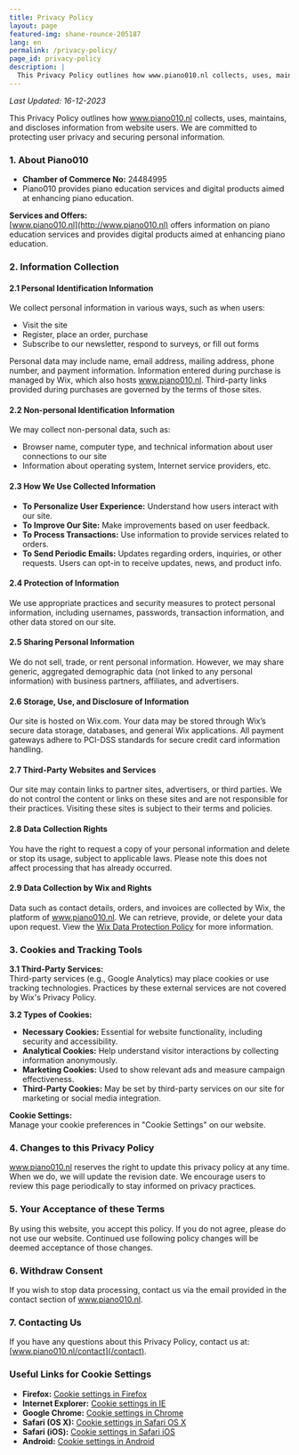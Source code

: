 ```yaml
---
title: Privacy Policy
layout: page
featured-img: shane-rounce-205187
lang: en
permalink: /privacy-policy/
page_id: privacy-policy
description: |
  This Privacy Policy outlines how www.piano010.nl collects, uses, maintains, and discloses information collected from users of the website. We are committed to protecting the privacy of our users and ensuring the security of their personal information.
---
```


_Last Updated: 16-12-2023_

This Privacy Policy outlines how www.piano010.nl collects, uses, maintains, and discloses information from website users. We are committed to protecting user privacy and securing personal information.

### 1. About Piano010

- **Chamber of Commerce No:** 24484995
- Piano010 provides piano education services and digital products aimed at enhancing piano education.

**Services and Offers:**  
[www.piano010.nl](http://www.piano010.nl) offers information on piano education services and provides digital products aimed at enhancing piano education.

### 2. Information Collection

#### 2.1 Personal Identification Information
We collect personal information in various ways, such as when users:
- Visit the site
- Register, place an order, purchase
- Subscribe to our newsletter, respond to surveys, or fill out forms  

Personal data may include name, email address, mailing address, phone number, and payment information. Information entered during purchase is managed by Wix, which also hosts www.piano010.nl. Third-party links provided during purchases are governed by the terms of those sites.

#### 2.2 Non-personal Identification Information
We may collect non-personal data, such as:
- Browser name, computer type, and technical information about user connections to our site
- Information about operating system, Internet service providers, etc.

#### 2.3 How We Use Collected Information
- **To Personalize User Experience:** Understand how users interact with our site.
- **To Improve Our Site:** Make improvements based on user feedback.
- **To Process Transactions:** Use information to provide services related to orders.
- **To Send Periodic Emails:** Updates regarding orders, inquiries, or other requests. Users can opt-in to receive updates, news, and product info.

#### 2.4 Protection of Information
We use appropriate practices and security measures to protect personal information, including usernames, passwords, transaction information, and other data stored on our site.

#### 2.5 Sharing Personal Information
We do not sell, trade, or rent personal information. However, we may share generic, aggregated demographic data (not linked to any personal information) with business partners, affiliates, and advertisers.

#### 2.6 Storage, Use, and Disclosure of Information
Our site is hosted on Wix.com. Your data may be stored through Wix’s secure data storage, databases, and general Wix applications. All payment gateways adhere to PCI-DSS standards for secure credit card information handling.

#### 2.7 Third-Party Websites and Services
Our site may contain links to partner sites, advertisers, or third parties. We do not control the content or links on these sites and are not responsible for their practices. Visiting these sites is subject to their terms and policies.

#### 2.8 Data Collection Rights
You have the right to request a copy of your personal information and delete or stop its usage, subject to applicable laws. Please note this does not affect processing that has already occurred.

#### 2.9 Data Collection by Wix and Rights
Data such as contact details, orders, and invoices are collected by Wix, the platform of www.piano010.nl. We can retrieve, provide, or delete your data upon request. View the [Wix Data Protection Policy](https://www.wix.com/about/privacy-dpa-users) for more information.

### 3. Cookies and Tracking Tools

**3.1 Third-Party Services:**  
Third-party services (e.g., Google Analytics) may place cookies or use tracking technologies. Practices by these external services are not covered by Wix's Privacy Policy.

**3.2 Types of Cookies:**

- **Necessary Cookies:** Essential for website functionality, including security and accessibility.
- **Analytical Cookies:** Help understand visitor interactions by collecting information anonymously.
- **Marketing Cookies:** Used to show relevant ads and measure campaign effectiveness.
- **Third-Party Cookies:** May be set by third-party services on our site for marketing or social media integration.

**Cookie Settings:**  
Manage your cookie preferences in "Cookie Settings" on our website.

### 4. Changes to this Privacy Policy

www.piano010.nl reserves the right to update this privacy policy at any time. When we do, we will update the revision date. We encourage users to review this page periodically to stay informed on privacy practices.

### 5. Your Acceptance of these Terms

By using this website, you accept this policy. If you do not agree, please do not use our website. Continued use following policy changes will be deemed acceptance of those changes.

### 6. Withdraw Consent

If you wish to stop data processing, contact us via the email provided in the contact section of www.piano010.nl.

### 7. Contacting Us

If you have any questions about this Privacy Policy, contact us at: [www.piano010.nl/contact](/contact).

### Useful Links for Cookie Settings

- **Firefox:** [Cookie settings in Firefox](https://support.mozilla.com/en-US/kb/enhanced-tracking-protection-firefox-desktop?redirectslug=Enabling+and+disabling+cookies&redirectlocale=en-US)
- **Internet Explorer:** [Cookie settings in IE](https://support.microsoft.com/en-us/windows/delete-and-manage-cookies-168dab11-0753-043d-7c16-ede5947fc64d)
- **Google Chrome:** [Cookie settings in Chrome](https://support.google.com/chrome/answer/95647)
- **Safari (OS X):** [Cookie settings in Safari OS X](https://support.apple.com/guide/safari/manage-cookies-sfri11471/mac)
- **Safari (iOS):** [Cookie settings in Safari iOS](https://support.apple.com/en-us/HT201265)
- **Android:** [Cookie settings in Android](https://support.google.com/chrome/answer/95647?co=GENIE.Platform%3DAndroid&hl=en&oco=0)
